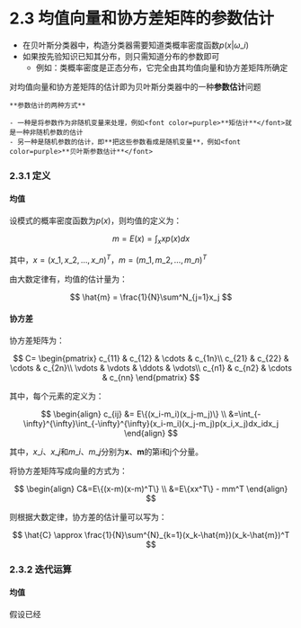 # 2.3 均值向量和协方差矩阵的参数估计

* 在贝叶斯分类器中，构造分类器需要知道类概率密度函数$p(x|\omega\_i)$
* 如果按先验知识已知其分布，则只需知道分布的参数即可
  * 例如：类概率密度是正态分布，它完全由其均值向量和协方差矩阵所确定

对均值向量和协方差矩阵的估计即为贝叶斯分类器中的一种**参数估计**问题

```admonish
**参数估计的两种方式**

- 一种是将参数作为非随机变量来处理，例如<font color=purple>**矩估计**</font>就是一种非随机参数的估计
- 另一种是随机参数的估计，即**把这些参数看成是随机变量**，例如<font color=purple>**贝叶斯参数估计**</font>
```

### 2.3.1 定义

#### 均值

设模式的概率密度函数为$p(x)$，则均值的定义为：

$$
m = E(x) = \int_x xp(x)dx
$$

其中，$x=(x\_1,x\_2,\dots,x\_n)^T$，$m=(m\_1,m\_2,\dots,m\_n)^T$

由大数定律有，均值的估计量为：

$$
\hat{m} = \frac{1}{N}\sum^N_{j=1}x_j
$$

#### 协方差

协方差矩阵为：

$$
C= \begin{pmatrix} c_{11} & c_{12} & \cdots & c_{1n}\\ c_{21} & c_{22} & \cdots & c_{2n}\\ \vdots & \vdots & \ddots & \vdots\\ c_{n1} & c_{n2} & \cdots & c_{nn} \end{pmatrix}
$$

其中，每个元素的定义为：

$$
\begin{align} c_{ij} &= E\{(x_i-m_i)(x_j-m_j)\} \\ &=\int_{-\infty}^{\infty}\int_{-\infty}^{\infty}(x_i-m_i)(x_j-m_j)p(x_i,x_j)dx_idx_j \end{align}
$$

其中，$x\_i$、$x\_j$和$m\_i$、$m\_j$分别为**x**、**m**的第i和j个分量。

将协方差矩阵写成向量的方式为：

$$
\begin{align} C&=E\{(x-m)(x-m)^T\} \\ &=E\{xx^T\} - mm^T \end{align}
$$

则根据大数定律，协方差的估计量可以写为：

$$
\hat{C} \approx \frac{1}{N}\sum^{N}_{k=1}(x_k-\hat{m})(x_k-\hat{m})^T
$$

### 2.3.2 迭代运算

#### 均值

假设已经
